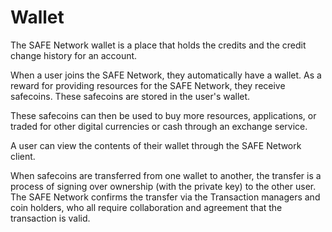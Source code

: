 # Wallet
The SAFE Network wallet is a place that holds the credits and the credit change history for an account.

When a user joins the SAFE Network, they automatically have a wallet. As a reward for providing resources for the SAFE Network, they receive safecoins. These safecoins are stored in the user's wallet.

These safecoins can then be used to buy more resources, applications, or traded for other digital currencies or cash through an exchange service.

A user can view the contents of their wallet through the SAFE Network client.

When safecoins are transferred from one wallet to another, the transfer is a process of signing over ownership (with the private key) to the other user. The SAFE Network confirms the transfer via the Transaction managers and coin holders, who all require collaboration and agreement that the transaction is valid.
